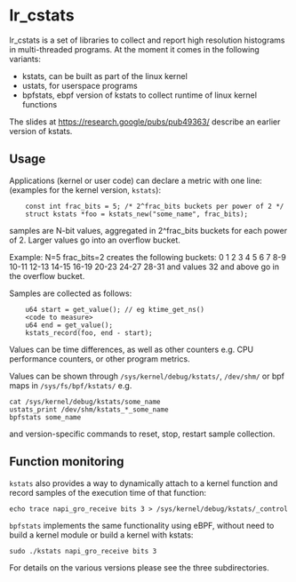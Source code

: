 # lr_cstats

lr_cstats is a set of libraries to collect and report high resolution
histograms in multi-threaded programs.
At the moment it comes in the following variants:
- kstats, can be built as part of the linux kernel
- ustats, for userspace programs
- bpfstats, ebpf version of kstats to collect runtime of linux kernel functions

The slides at https://research.google/pubs/pub49363/
describe an earlier version of kstats.

## Usage

Applications (kernel or user code) can declare a metric with one line:
(examples for the kernel version, `kstats`):
```
    const int frac_bits = 5; /* 2^frac_bits buckets per power of 2 */
    struct kstats *foo = kstats_new("some_name", frac_bits);
```
samples are N-bit values, aggregated in 2^frac_bits buckets for each
power of 2. Larger values go into an overflow bucket.

Example: N=5 frac_bits=2 creates the following buckets:
0 1 2 3  4 5 6 7  8-9 10-11 12-13 14-15  16-19 20-23 24-27 28-31
and values 32 and above go in the overflow bucket.

Samples are collected as follows:
```
    u64 start = get_value(); // eg ktime_get_ns()
    <code to measure>
    u64 end = get_value();
    kstats_record(foo, end - start);
```
Values can be time differences, as well as other counters e.g.
CPU performance counters, or other program metrics.

Values can be shown through `/sys/kernel/debug/kstats/`,
`/dev/shm/` or bpf maps in `/sys/fs/bpf/kstats/` e.g.
```
cat /sys/kernel/debug/kstats/some_name
ustats_print /dev/shm/kstats_*_some_name
bpfstats some_name
```
and version-specific commands to reset, stop, restart sample collection.

## Function monitoring

`kstats` also provides a way to dynamically attach to a kernel function
and record samples of the execution time of that function:
```
echo trace napi_gro_receive bits 3 > /sys/kernel/debug/kstats/_control
```
`bpfstats` implements the same functionality using eBPF, without need
to build a kernel module or build a kernel with kstats:
```
sudo ./kstats napi_gro_receive bits 3
```

For details on the various versions please see the three subdirectories.
